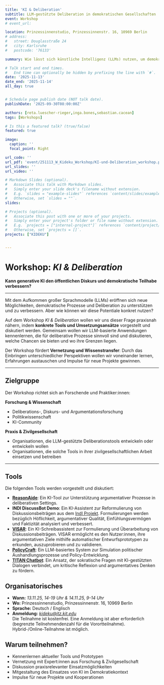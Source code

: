 ```yaml
---
title: 'KI & Deliberation'
subtitle: LLM-gestützte Deliberation in demokratischen Gesellschaften
event: Workshop
# event_url: 

location: Prinzessinnenstudio, Prinzessinnenstr. 16, 10969 Berlin
# address:
#   street: Douglasstraße 24
#   city: Karlsruhe
#   postcode: '76133'

summary: Wie lässt sich künstliche Intelligenz (LLMs) nutzen, um demokratische Prozesse und Diskurse in liberalen Gesellschaften zu stärken und zu unterstützen?

# Talk start and end times.
#   End time can optionally be hidden by prefixing the line with `#`.
date: '2025-11-13'
date_end: '2025-11-14'
all_day: true


# Schedule page publish date (NOT talk date).
publishDate: '2025-09-30T08:00:00Z'

authors: [reta.luescher-rieger,inga.bones,sebastian.cacean]
tags: [Workshops]

# Is this a featured talk? (true/false)
featured: true

image:
  caption: ''
  focal_point: Right

url_code: ''
url_pdf: 'event/251113_W_Kideku_Workshop/KI-und-Deliberation_workshop.pdf'
url_slides: ''
url_video: ''

# Markdown Slides (optional).
#   Associate this talk with Markdown slides.
#   Simply enter your slide deck's filename without extension.
#   E.g. `slides = "example-slides"` references `content/slides/example-slides.md`.
#   Otherwise, set `slides = ""`.
slides:

# Projects (optional).
#   Associate this post with one or more of your projects.
#   Simply enter your project's folder or file name without extension.
#   E.g. `projects = ["internal-project"]` references `content/project/deep-learning/index.md`.
#   Otherwise, set `projects = []`.
projects: ["KIDEKU"]


---
```

# Workshop: *KI & Deliberation*

**Kann generative KI den öffentlichen Diskurs und demokratische Teilhabe verbessern?**

---

Mit dem Aufkommen großer Sprachmodelle (LLMs) eröffnen sich neue Möglichkeiten, demokratische Prozesse und Deliberation zu unterstützen und zu verbessern. Aber wie können wir diese Potentiale konkret nutzen?

Auf dem Workshop *KI & Deliberation* wollen wir uns dieser Frage praxisnah nähern, indem **konkrete Tools und Umsetzungsansätze** vorgestellt und diskutiert werden. Gemeinsam wollen wir LLM-basierte Anwendungen kennenlernen, die für deliberative Prozesse sinnvoll sind und diskutieren, welche Chancen sie bieten und wo ihre Grenzen liegen.

Der Workshop fördert **Vernetzung und Wissenstransfer**: Durch das Einbringen unterschiedlicher Perspektiven wollen wir voneinander lernen, Erfahrungen austauschen und Impulse für neue Projekte gewinnen.

---

## Zielgruppe

Der Workshop richtet sich an Forschende und Praktiker:innen:

**Forschung & Wissenschaft**

- Deliberations-, Diskurs- und Argumentationsforschung
- Politikwissenschaft
- KI-Community

**Praxis & Zivilgesellschaft**

- Organisationen, die LLM-gestützte Deliberationstools entwickeln oder entwickeln wollen
- Organisationen, die solche Tools in ihrer zivilgesellschaftlichen Arbeit einsetzen und betreiben

---

## Tools

Die folgenden Tools werden vorgestellt und diskutiert:

- [**ReasonAide**](https://www.faktor-d.org/projekte/reasonaide): Ein KI-Tool zur Unterstützung argumentativer Prozesse in deliberativen Settings.
- **INDI DiscussBot Demo**: Ein KI-Assistent zur Reformulierung von Diskussionsbeiträgen aus dem [IndI Projekt](https://www.diid.hhu.de/forschung/projekte/indi). Formulierungen werden bezüglich Höflichkeit, argumentativer Qualität, Einfühlungsvermögen und Faktizität analysiert und verbessert.
- [**VISAR**](https://dl.acm.org/doi/pdf/10.1145/3586183.3606800): Ein KI-Schreibassistent zur Formulierung und Überarbeitung von Diskussionsbeiträgen. VISAR ermöglicht es den Nutzer:innen, ihre argumentativen Ziele mithilfe automatischer Entwurfsprototypen zu erkunden, auszuprobieren und zu validieren.
- [**PolicyCraft**](https://arxiv.org/abs/2409.15644): Ein LLM-basiertes System zur Simulation politischer Aushandlungsprozesse und Policy-Entwicklung.
- [**TITAN Chatbot**](https://www.titanthinking.eu/post/exploring-titan-s-approach-to-integrating-socratic-thinking-and-ai-in-chatbot-dialogue): Ein Ansatz, der sokratische Fragen mit KI-gestützten Dialogen verbindet, um kritische Reflexion und argumentatives Denken zu fördern.

## Organisatorisches

- **Wann:** *13.11.25, 14-19 Uhr & 14.11.25, 9-14 Uhr*
- **Wo:** Prinzessinnenstudio, Prinzessinnenstr. 16, 10969 Berlin
- **Sprache:** Deutsch / Englisch
- **Anmeldung:** *kideku@itz.kit.edu*  
  Die Teilnahme ist kostenfrei. Eine Anmeldung ist aber erforderlich (begrenzte Teilnehmendenzahl für die Vorortteilnahme).  
  Hybrid-/Online-Teilnahme ist möglich.

## Warum teilnehmen?

- Kennenlernen aktueller Tools und Prototypen
- Vernetzung mit Expert:innen aus Forschung & Zivilgesellschaft
- Diskussion praxisrelevanter Einsatzmöglichkeiten
- Mitgestaltung des Einsatzes von KI im Demokratiekontext
- Impulse für neue Projekte und Kooperationen